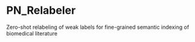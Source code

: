 # PN_Relabeler
Zero-shot relabeling of weak labels for fine-grained semantic indexing of biomedical literature
